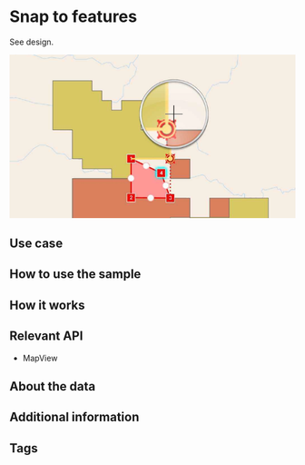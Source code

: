 # Snap to features

See design.

![Image of snapping](snap-to-features.png)

## Use case


## How to use the sample


## How it works


## Relevant API

* MapView

## About the data


## Additional information


## Tags

